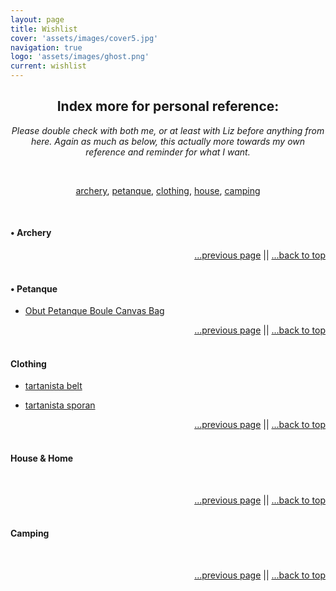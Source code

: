 ```yaml
---
layout: page
title: Wishlist
cover: 'assets/images/cover5.jpg'
navigation: true
logo: 'assets/images/ghost.png'
current: wishlist
---
```


<a name="index"></a>
<div style="text-align:center" markdown="1">

## Index more for personal reference:

_*Please double check with both me, or at least with Liz before anything  from here. Again as much as below, this actually more towards my own reference and reminder for what I want.*_

<br />

[archery](#archery),
[petanque](#petanque),
[clothing](#clothes),
[house](#house),
[camping](#camping)
</div>  
   

&nbsp;
<a name="archery"></a>
#### • Archery

<p style="text-align:right" markown="1">
  <a href="">...previous page</a> || <a href="#index">...back to top</a>
  <br />
  &nbsp;
</p>

<a name="petanque"></a>
#### • Petanque

* [Obut Petanque Boule Canvas Bag](https://www.dcpetanque.net/store/p103/Obut_Canvas_bag.html)


<p style="text-align:right" markown="1">
  <a href="">...previous page</a> || <a href="#index">...back to top</a>
  <br />
  &nbsp;
</p>


#### Clothing

* [tartanista belt]()

* [tartanista sporan]()


<p style="text-align:right" markown="1">
  <a href="">...previous page</a> || <a href="#index">...back to top</a>
  <br />
  &nbsp;
</p>
<a name="house"></a>


#### House & Home
&nbsp;

<p style="text-align:right" markown="1">
  <a href="">...previous page</a> || <a href="#index">...back to top</a>
  <br />
  &nbsp;
</p>
<a name="#camping"></a>


#### Camping
&nbsp;

<p style="text-align:right" markown="1">
  <a href="">...previous page</a> || <a href="#index">...back to top</a>
  <br />
  &nbsp;
</p>
